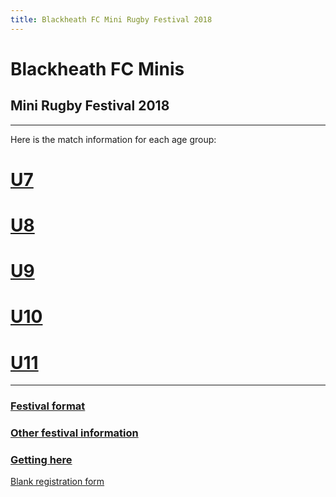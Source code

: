 ```yaml
---
title: Blackheath FC Mini Rugby Festival 2018
---
```

# Blackheath FC Minis

## Mini Rugby Festival 2018

---

Here is the match information for each age group:

# [U7](/festival2018/u7) 
# [U8](/festival2018/u8) 
# [U9](/festival2018/u9) 
# [U10](/festival2018/u10) 
# [U11](/festival2018/u11) 

---

### [Festival format](format)
### [Other festival information](information)
### [Getting here](getting_here)

[Blank registration form](registration_form)
